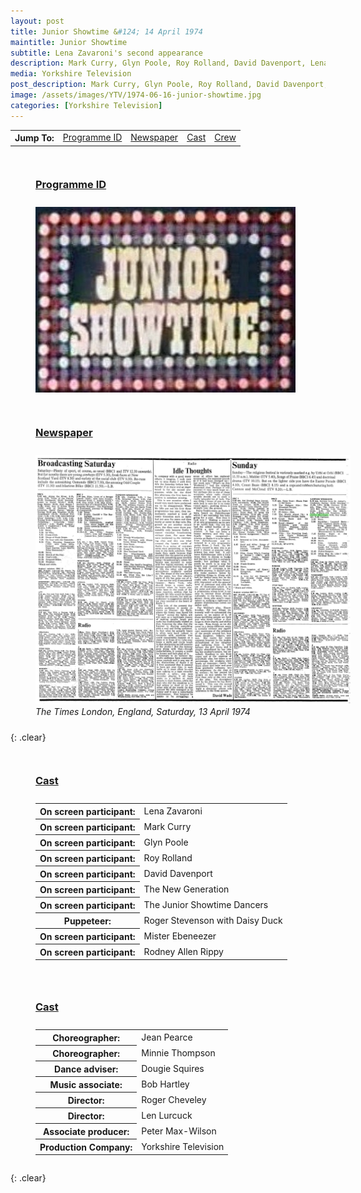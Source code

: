 ```yaml
---
layout: post
title: Junior Showtime &#124; 14 April 1974
maintitle: Junior Showtime
subtitle: Lena Zavaroni's second appearance
description: Mark Curry, Glyn Poole, Roy Rolland, David Davenport, Lena Zavaroni, The New Generation, The Junior Showtime Dancers, puppeteer Roger Stevenson with Daisy Duck, Mister Ebeneezer and Rodney Allen Rippy.
media: Yorkshire Television
post_description: Mark Curry, Glyn Poole, Roy Rolland, David Davenport, Lena Zavaroni, The New Generation, The Junior Showtime Dancers, puppeteer Roger Stevenson with Daisy Duck, Mister Ebeneezer and Rodney Allen Rippy.
image: /assets/images/YTV/1974-06-16-junior-showtime.jpg
categories: [Yorkshire Television]
---
```


<table>
<tr align="center">
<th>Jump To:</th>
<td><a href="#programme-id">Programme ID</a></td>
<td><a href="#newspaper">Newspaper</a></td>
<td><a href="#cast">Cast</a></td>
<td><a href="#crew">Crew</a></td>
</tr>
</table>


<figure class="fig1">
<figcaption>
<h3 id="programme-id"><a href="#programme-id">Programme ID</a></h3>
</figcaption>
<img src="/assets/images/YTV/1974-junior-showtime.jpg" class="full-width" />
</figure>

<figure class="fig2">
<figcaption>
<h3 id="newspaper"><a href="#newspaper">Newspaper</a></h3>
</figcaption>
<a href="/assets/images/newspapers/0FFO-1974-APR13-008.jpeg"><img src="/assets/images/newspapers/0FFO-1974-APR13-008.jpeg" class="full-width zoom-in" /></a>
<figcaption>
<cite>The Times London, England, Saturday, 13 April 1974</cite>
</figcaption>
</figure>

{: .clear}

<figure class="fig1">
<figcaption>
<h3 id="cast"><a href="#cast">Cast</a></h3>
</figcaption>
<table>
<tr><th>On screen participant:</th> <td>Lena Zavaroni</td></tr>
<tr><th>On screen participant:</th> <td>Mark Curry</td></tr>
<tr><th>On screen participant:</th> <td>Glyn Poole</td></tr>
<tr><th>On screen participant:</th> <td>Roy Rolland</td></tr>
<tr><th>On screen participant:</th> <td>David Davenport</td></tr>
<tr><th>On screen participant:</th> <td>The New Generation</td></tr>
<tr><th>On screen participant:</th> <td>The Junior Showtime Dancers</td></tr>
<tr><th>Puppeteer:</th> <td>Roger Stevenson with Daisy Duck</td></tr>
<tr><th>On screen participant:</th> <td>Mister Ebeneezer</td></tr>
<tr><th>On screen participant:</th> <td>Rodney Allen Rippy</td></tr>
</table>
</figure>

<figure class="fig2">
<figcaption>
<h3 id="crew"><a href="#crew">Cast</a></h3>
</figcaption>
<table>
<tr><th>Choreographer:</th> <td>Jean Pearce</td></tr>
<tr><th>Choreographer:</th> <td>Minnie Thompson</td></tr>
<tr><th>Dance adviser:</th> <td>Dougie Squires</td></tr>
<tr><th>Music associate:</th> <td>Bob Hartley</td></tr>
<tr><th>Director:</th> <td>Roger Cheveley</td></tr>
<tr><th>Director:</th> <td>Len Lurcuck</td></tr>
<tr><th>Associate producer:</th> <td>Peter Max-Wilson</td></tr>
<tr><th>Production Company:</th> <td>Yorkshire Television</td></tr>
</table>
</figure>

<br />{: .clear}

<style>
.fig1 {float:left; width:49%;}

.fig2 {float:right; width:49%;}

.fig3 {float:right; width:100%;}

figcaption {float:left; width:100%;}

@media screen and (orientation:portrait) {
.fig1, .fig2 {float:left; width:100%;}
figcaption {float:left; width:100%; margin-bottom: 10px;}
}
</style>

